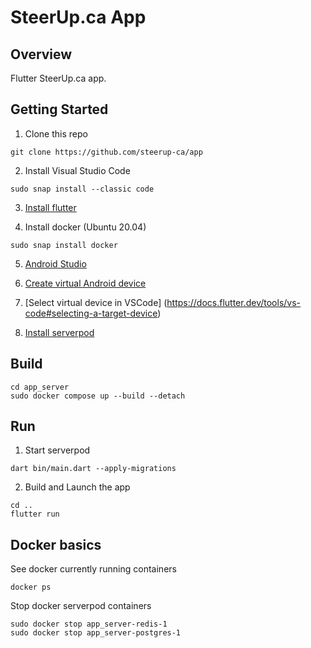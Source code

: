 # SteerUp.ca App

## Overview
Flutter SteerUp.ca app.

## Getting Started

1. Clone this repo
```
git clone https://github.com/steerup-ca/app
```

2. Install Visual Studio Code
```
sudo snap install --classic code
```

3. [Install flutter](https://docs.flutter.dev/get-started/install)

4. Install docker (Ubuntu 20.04)
```
sudo snap install docker
```

5. [Android Studio](https://developer.android.com/studio)

6. [Create virtual Android device](https://developer.android.com/studio/run/managing-avds)

7. [Select virtual device in VSCode] (https://docs.flutter.dev/tools/vs-code#selecting-a-target-device)

8. [Install serverpod](https://docs.serverpod.dev/)


## Build

```
cd app_server
sudo docker compose up --build --detach
```

## Run
1. Start serverpod
```
dart bin/main.dart --apply-migrations
```
2. Build and Launch the app
```
cd ..
flutter run
```


## Docker basics

See docker currently running containers
```
docker ps
```

Stop docker serverpod containers
```
sudo docker stop app_server-redis-1
sudo docker stop app_server-postgres-1
```
